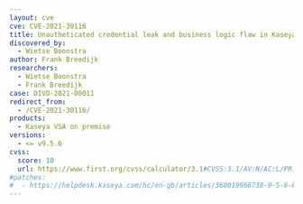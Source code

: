 ```yaml
---
layout: cve
cve: CVE-2021-30116
title: Unautheticated credential leak and business logic flaw in Kaseya VSA <= v9.5.6
discovered_by:
  - Wietse Boonstra
author: Frank Breedijk
researchers:
  - Wietse Boonstra
  - Frank Breedijk
case: DIVD-2021-00011
redirect_from:
  - /CVE-2021-30116/
products:
  - Kaseya VSA on premise
versions:
  - <= v9.5.6
cvss:
  score: 10
  url: https://www.first.org/cvss/calculator/3.1#CVSS:3.1/AV:N/AC:L/PR:N/UI:N/S:C/C:H/I:H/A:N
#patches:
#  - https://helpdesk.kaseya.com/hc/en-gb/articles/360019966738-9-5-6-Feature-Release-8-May-2021
---
```


